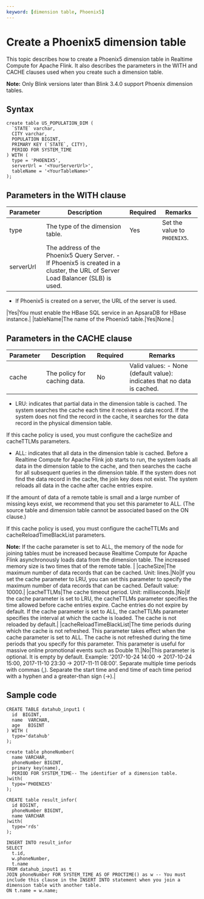 ```yaml
---
keyword: [dimension table, Phoenix5]
---
```


# Create a Phoenix5 dimension table

This topic describes how to create a Phoenix5 dimension table in Realtime Compute for Apache Flink. It also describes the parameters in the WITH and CACHE clauses used when you create such a dimension table.

**Note:** Only Blink versions later than Blink 3.4.0 support Phoenix dimension tables.

## Syntax

```
create table US_POPULATION_DIM (
  `STATE` varchar,
  CITY varchar,
  POPULATION BIGINT,
  PRIMARY KEY (`STATE`, CITY),
  PERIOD FOR SYSTEM_TIME
) WITH (
  type = 'PHOENIX5',
  serverUrl = '<YourServerUrl>',
  tableName = '<YourTableName>'
);           
```

## Parameters in the WITH clause

|Parameter|Description|Required|Remarks|
|---------|-----------|--------|-------|
|type|The type of the dimension table.|Yes|Set the value to `PHOENIX5`.|
|serverUrl|The address of the Phoenix5 Query Server. -   If Phoenix5 is created in a cluster, the URL of Server Load Balancer \(SLB\) is used.
-   If Phoenix5 is created on a server, the URL of the server is used.

|Yes|You must enable the HBase SQL service in an ApsaraDB for HBase instance.|
|tableName|The name of the Phoenix5 table.|Yes|None.|

## Parameters in the CACHE clause

|Parameter|Description|Required|Remarks|
|---------|-----------|--------|-------|
|cache|The policy for caching data.|No|Valid values: -   None \(default value\): indicates that no data is cached.
-   LRU: indicates that partial data in the dimension table is cached. The system searches the cache each time it receives a data record. If the system does not find the record in the cache, it searches for the data record in the physical dimension table.

If this cache policy is used, you must configure the cacheSize and cacheTTLMs parameters.

-   ALL: indicates that all data in the dimension table is cached. Before a Realtime Compute for Apache Flink job starts to run, the system loads all data in the dimension table to the cache, and then searches the cache for all subsequent queries in the dimension table. If the system does not find the data record in the cache, the join key does not exist. The system reloads all data in the cache after cache entries expire.

If the amount of data of a remote table is small and a large number of missing keys exist, we recommend that you set this parameter to ALL. \(The source table and dimension table cannot be associated based on the ON clause.\)

If this cache policy is used, you must configure the cacheTTLMs and cacheReloadTimeBlackList parameters.


**Note:** If the cache parameter is set to ALL, the memory of the node for joining tables must be increased because Realtime Compute for Apache Flink asynchronously loads data from the dimension table. The increased memory size is two times that of the remote table. |
|cacheSize|The maximum number of data records that can be cached. Unit: lines.|No|If you set the cache parameter to LRU, you can set this parameter to specify the maximum number of data records that can be cached. Default value: 10000.|
|cacheTTLMs|The cache timeout period. Unit: milliseconds.|No|If the cache parameter is set to LRU, the cacheTTLMs parameter specifies the time allowed before cache entries expire. Cache entries do not expire by default. If the cache parameter is set to ALL, the cacheTTLMs parameter specifies the interval at which the cache is loaded. The cache is not reloaded by default.|
|cacheReloadTimeBlackList|The time periods during which the cache is not refreshed. This parameter takes effect when the cache parameter is set to ALL. The cache is not refreshed during the time periods that you specify for this parameter. This parameter is useful for massive online promotional events such as Double 11.|No|This parameter is optional. It is empty by default. Example: '2017-10-24 14:00 -\> 2017-10-24 15:00, 2017-11-10 23:30 -\> 2017-11-11 08:00'. Separate multiple time periods with commas \(,\). Separate the start time and end time of each time period with a hyphen and a greater-than sign \(-\>\).|

## Sample code

```
CREATE TABLE datahub_input1 (
  id  BIGINT,
  name  VARCHAR,
  age   BIGINT
) WITH (
  type='datahub'
);

create table phoneNumber(
  name VARCHAR,
  phoneNumber BIGINT,
  primary key(name),
  PERIOD FOR SYSTEM_TIME-- The identifier of a dimension table.
)with(
  type='PHOENIX5'
);

CREATE table result_infor(
  id BIGINT,
  phoneNumber BIGINT,
  name VARCHAR
)with(
  type='rds'
);

INSERT INTO result_infor
SELECT
  t.id,
  w.phoneNumber,
  t.name
FROM datahub_input1 as t
JOIN phoneNumber FOR SYSTEM_TIME AS OF PROCTIME() as w -- You must include this clause in the INSERT INTO statement when you join a dimension table with another table.
ON t.name = w.name;
```

